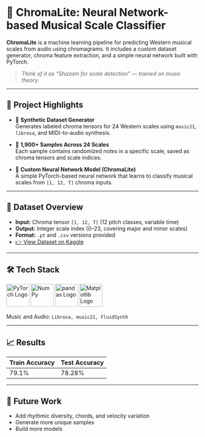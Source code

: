 # 🎵 ChromaLite: Neural Network-based Musical Scale Classifier
 
**ChromaLite** is a machine learning pipeline for predicting Western musical scales from audio using chromagrams. It includes a custom dataset generator, chroma feature extraction, and a simple neural network built with PyTorch.

> _Think of it as “Shazam for scale detection” — trained on music theory._

---

## 📁 Project Highlights

- 🔧 **Synthetic Dataset Generator**  
  Generates labeled chroma tensors for 24 Western scales using `music21`, `librosa`, and MIDI-to-audio synthesis.

- 🎼 **1,900+ Samples Across 24 Scales**  
  Each sample contains randomized notes in a specific scale, saved as chroma tensors and scale indices.

- 🧠 **Custom Neural Network Model (ChromaLite)**  
  A simple PyTorch-based neural network that learns to classify musical scales from `[1, 12, T]` chroma inputs.
---

## 🔬 Dataset Overview

- **Input:** Chroma tensor `[1, 12, T]` (12 pitch classes, variable time)
- **Output:** Integer scale index (0–23, covering major and minor scales)
- **Format:** `.pt` and `.csv` versions provided
- [👉 View Dataset on Kaggle](https://www.kaggle.com/datasets/omavashia/synthetic-scale-chromagraph-tensor-dataset)

---

## 🛠️ Tech Stack


<p float="left">
  <img src="https://pytorch.org/assets/images/pytorch-logo.png" height="60" alt="PyTorch Logo" />
  <img src="https://upload.wikimedia.org/wikipedia/commons/3/31/NumPy_logo_2020.svg" height="60" alt="NumPy" />
  <img src="https://pandas.pydata.org/static/img/pandas_mark.svg" height="60" alt="pandas Logo" />
  <img src="https://matplotlib.org/_static/images/logo2.svg" height="60" alt="Matplotlib Logo" />
</p>


Music and Audio: `Librosa, music21, FluidSynth`

---

## 📈 Results 

| Train Accuracy | Test Accuracy |
|----------------|---------------|
| 79.1%          | 78.28%         |

---

## 🔭 Future Work

- Add rhythmic diversity, chords, and velocity variation
- Generate more unique samples
- Build more models
